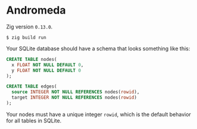 # Andromeda

Zig version `0.13.0`.

```
$ zig build run
```

Your SQLite database should have a schema that looks something like this:

```sql
CREATE TABLE nodes(
  x FLOAT NOT NULL DEFAULT 0,
  y FLOAT NOT NULL DEFAULT 0
);

CREATE TABLE edges(
  source INTEGER NOT NULL REFERENCES nodes(rowid),
  target INTEGER NOT NULL REFERENCES nodes(rowid)
);
```

Your nodes must have a unique integer `rowid`, which is the default behavior for all tables in SQLite.
